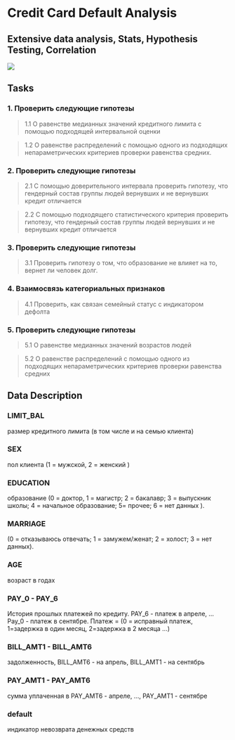 # Credit Card Default Analysis

## Extensive data analysis, Stats, Hypothesis Testing, Correlation

![](https://img-a.udemycdn.com/course/480x270/260066_a43b_3.jpg)

## Tasks

### 1. Проверить следующие гипотезы

> 1.1 О равенстве медианных значений кредитного лимита с помощью подходящей интервальной оценки 

> 1.2 О равенстве распределений с помощью одного из подходящих непараметрических критериев проверки равенства средних.

### 2. Проверить следующие гипотезы

> 2.1 С помощью доверительного интервала проверить гипотезу, что гендерный состав группы людей вернувших и не вернувших кредит отличается

> 2.2 С помощью подходящего статистического критерия проверить гипотезу, что гендерный состав группы людей вернувших и не вернувших кредит отличается 

### 3. Проверить следующие гипотезы

> 3.1 Проверить гипотезу о том, что образование не влияет на то, вернет ли человек долг.

### 4. Взаимосвязь категориальных признаков

>4.1  Проверить, как связан семейный статус с индикатором дефолта

### 5. Проверить следующие гипотезы

>5.1 О равенстве медианных значений возрастов людей

>5.2 О равенстве распределений с помощью одного из подходящих непараметрических критериев проверки равенства средних

## Data Description

### LIMIT_BAL 
размер кредитного лимита (в том числе и на семью клиента)

### SEX 
пол клиента (1 = мужской, 2 = женский )

### EDUCATION
образование (0 = доктор, 1 = магистр; 2 = бакалавр; 3 = выпускник школы; 4 = начальное образование; 5= прочее; 6 = нет данных ).

### MARRIAGE
(0 = отказываюсь отвечать; 1 = замужем/женат; 2 = холост; 3 = нет данных).

### AGE
возраст в годах

### PAY_0 - PAY_6
История прошлых платежей по кредиту. PAY_6 - платеж в апреле, ... Pay_0 - платеж в сентябре. Платеж = (0 = исправный платеж, 1=задержка в один месяц, 2=задержка в 2 месяца ...)

### BILL_AMT1 - BILL_AMT6
задолженность, BILL_AMT6 - на апрель, BILL_AMT1 - на сентябрь

### PAY_AMT1 - PAY_AMT6
сумма уплаченная в PAY_AMT6 - апреле, ..., PAY_AMT1 - сентябре

### default
индикатор невозврата денежных средств

